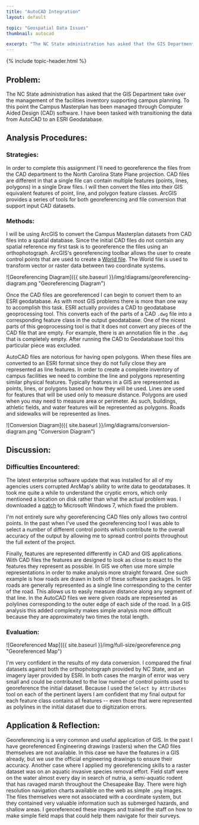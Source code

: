 ```yaml
---
title: "AutoCAD Integration"
layout: default

topic: "Geospatial Data Issues"
thumbnail: autocad

excerpt: "The NC State administration has asked that the GIS Department take over the management of the facilities inventory supporting campus planning. To this point the Campus Masterplan has been managed through Computer Aided Design (CAD) software.  I have been tasked with transitioning the data from AutoCAD to an ESRI Geodatabase."
---
```


{% include topic-header.html %}

## Problem:

The NC State administration has asked that the GIS Department take over the management of the facilities inventory supporting campus planning. To this point the Campus Masterplan has been managed through Computer Aided Design (CAD) software.  I have been tasked with transitioning the data from AutoCAD to an ESRI Geodatabase.

## Analysis Procedures:

### Strategies:

In order to complete this assignment I'll need to georeference the files from the CAD department to the North Carolina State Plane projection. CAD files are different in that a single file can contain multiple features (points, lines, polygons) in a single Draw files.  I will then convert the files into their GIS equivalent features of point, line, and polygon feature classes.  ArcGIS provides a series of tools for both georeferencing and file conversion that support input CAD datasets.

### Methods:

I will be using ArcGIS to convert the Campus Masterplan datasets from CAD files into a spatial database.  Since the initial CAD files do not contain any spatial reference my first task is to georeference the files using an orthophotograph. ArcGIS's georeferencing toolbar allows the user to create control points that are used to create a [World file](http://en.wikipedia.org/wiki/World_file). The World file is used to transform vector or raster data between two coordinate systems.

![Georeferencing Diagram]({{ site.baseurl }}/img/diagrams/georeferencing-diagram.png "Georeferencing Diagram")

Once the CAD files are georeferenced I can begin to convert them to an ESRI geodatabase.  As with most GIS problems there is more than one way to accomplish this task.  ESRI actually provides a CAD to geodatabase geoprocessing tool.  This converts each of the parts of a CAD `.dwg` file into a corresponding feature class in the output geodatabase.  One of the nicest parts of this geoprocessing tool is that it does not convert any pieces of the CAD file that are empty.  For example, there is an annotation file in the `.dwg` that is completely empty.  After running the CAD to Geodatabase tool this particular piece was excluded.

AutoCAD files are notorious for having open polygons.  When these files are converted to an ESRI format since they do not fully close they are represented as line features.  In order to create a complete inventory of campus facilities we need to combine the line and polygons representing similar physical features.  Typically features in a GIS are represented as points, lines, or polygons based on how they will be used.  Lines are used for features that will be used only to measure distance.  Polygons are used when you may need to measure area or perimeter.  As such, buildings, athletic fields, and water features will be represented as polygons.  Roads and sidewalks will be represented as lines.

![Conversion Diagram]({{ site.baseurl }}/img/diagrams/conversion-diagram.png "Conversion Diagram")

## Discussion:

### Difficulties Encountered:

The latest enterprise software update that was installed for all of my agencies users corrupted ArcMap's ability to write data to geodatabases.  It took me quite a while to understand the cryptic errors, which only mentioned a location on disk rather than what the actual problem was.  I downloaded a [patch](http://support.microsoft.com/kb/2732673) to Microsoft Windows 7, which fixed the problem.

I'm not entirely sure why georeferencing CAD files only allows two control points.  In the past when I've used the georeferencing tool I was able to select a number of different control points which contribute to the overall accuracy of the output by allowing me to spread control points throughout the full extent of the project.

Finally, features are represented differently in CAD and GIS applications.  With CAD files the features are designed to look as close to exact to the features they represent as possible.  In GIS we often use more simple representations in order to make analysis more straight forward.  One such example is how roads are drawn in both of these software packages.  In GIS roads are generally represented as a single line corresponding to the center of the road.  This allows us to easily measure distance along any segment of that line.  In the AutoCAD files we were given roads are represented as polylines corresponding to the outer edge of each side of the road.  In a GIS analysis this added complexity makes simple analysis more difficult because they are approximately two times the total length.

### Evaluation:

![Georeferenced Map]({{ site.baseurl }}/img/full-size/georeference.png "Georeferenced Map")

I'm very confident in the results of my data conversion.  I compared the final datasets against both the orthophotograph provided by NC State, and an imagery layer provided by ESRI.  In both cases the margin of error was very small and could be contributed to the low number of control points used to georeference the initial dataset.  Because I used the `Select by Attributes` tool on each of the pertinent layers I am confident that my final output for each feature class contains all features -- even those that were represented as polylines in the initial dataset due to digitization errors. 

## Application & Reflection:

Georeferencing is a very common and useful application of GIS.  In the past I have georeferenced Engineering drawings (rasters) when the CAD files themselves are not available.  In this case we have the features in a GIS already, but we use the official engineering drawings to ensure their accuracy.  Another case where I applied my georeferencing skills to a raster dataset was on an aquatic invasive species removal effort.  Field staff were on the water almost every day in search of nutria, a semi-aquatic rodent that has ravaged marsh throughout the Chesapeake Bay.  There were high resolution navigation charts available on the web as simple `.png` images.  The files themselves were not associated with a coordinate system, but they contained very valuable information such as submerged hazards, and shallow areas.  I georeferenced these images and trained the staff on how to make simple field maps that could help them navigate for their surveys.